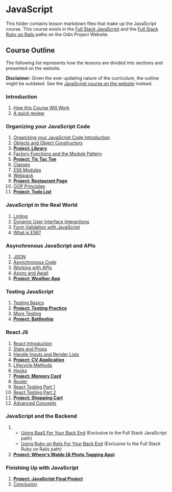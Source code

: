 # JavaScript

This folder contains lesson markdown files that make up the JavaScript course. This course exists in the [Full Stack JavaScript](https://www.theodinproject.com/paths/full-stack-javascript?/) and the [Full Stack Ruby on Rails](https://www.theodinproject.com/paths/full-stack-ruby-on-rails/courses/javascript) paths on the Odin Project Website.

## Course Outline

The following list represents how the lessons are divided into sections and presented on the website.

**Disclaimer:** Given the ever updating nature of the curriculum, the outline might be outdated. See the [JavaScript course on the website](https://www.theodinproject.com/paths/full-stack-javascript/courses/javascript) instead.

### Introduction
1. [How this Course Will Work](introduction/how_this_course_will_work.md)
2. [A quick review](introduction/a_quick_review.md)
### Organizing your JavaScript Code
1. [Organizing your JavaScript Code Introduction](organizing_your_javascript_code/organizing_your_javascript_code_introduction.md)
2. [Objects and Object Constructors](organizing_your_javascript_code/objects_and_object_constructors.md)
3. [**Project: Library**](organizing_your_javascript_code/project_library.md)
4. [Factory Functions and the Module Pattern](organizing_your_javascript_code/factory_functions_and_module_pattern.md)
5. [**Project: Tic Tac Toe**](organizing_your_javascript_code/project_tic_tac_toe.md)
6. [Classes](organizing_your_javascript_code/classes.md)
7. [ES6 Modules](organizing_your_javascript_code/es6_modules.md)
8. [Webpack](organizing_your_javascript_code/webpack.md)
9. [**Project: Restaurant Page**](organizing_your_javascript_code/project_restaurant_page.md)
10. [OOP Principles](organizing_your_javascript_code/oop_principles.md)
11. [**Project: Todo List**](organizing_your_javascript_code/project_todo_list.md)
### JavaScript in the Real World
1. [Linting](javascript_in_the_real_world/linting.md)
2. [Dynamic User Interface Interactions](javascript_in_the_real_world/dynamic_user_interface_interactions.md)
3. [Form Validation with JavaScript](javascript_in_the_real_world/form_validation_with_javascript.md)
4. [What is ES6?](javascript_in_the_real_world/what_is_es6.md)
### Asynchronous JavaScript and APIs
1. [JSON](asynchronous_javascript_and_apis/json.md)
2. [Asynchronous Code](asynchronous_javascript_and_apis/asynchronous_code.md)
3. [Working with APIs](asynchronous_javascript_and_apis/working_with_apis.md)
4. [Async and Await](asynchronous_javascript_and_apis/async_and_await.md)
5. [**Project: Weather App**](asynchronous_javascript_and_apis/project_weather_app.md)
### Testing JavaScript
1. [Testing Basics](testing_javascript/testing_basics.md)
2. [**Project: Testing Practice**](testing_javascript/project_testing_practice.md)
3. [More Testing](testing_javascript/more_testing.md)
4. [**Project: Battleship**](testing_javascript/project_battleship.md)
### React JS
1. [React Introduction](react_js/react_introduction.md)
2. [State and Props](react_js/state_and_props.md)
3. [Handle Inputs and Render Lists](react_js/handle_inputs_and_render_lists.md)
4. [**Project: CV Application**](react_js/project_cv_application.md)
5. [Lifecycle Methods](react_js/lifecycle_methods.md)
6. [Hooks](react_js/hooks.md)
7. [**Project: Memory Card**](react_js/project_memory_card.md)
8. [Router](react_js/router.md)
9. [React Testing Part 1](react_js/react_testing_part_one.md)
10. [React Testing Part 2](react_js/react_testing_part_two.md)
11. [**Project: Shopping Cart**](react_js/project_shopping_cart.md)
12. [Advanced Concepts](react_js/advanced_concepts.md)
### JavaScript and the Backend
1. - [Using BaaS For Your Back End](javascript_and_the_backend/using_baas_for_your_backend.md) (Exclusive to the Full Stack JavaScript path)
   - [Using Ruby on Rails For Your Back End](javascript_and_the_backend/using_rails_for_your_backend.md) (Exclusive to the Full Stack Ruby on Rails path)
2. [**Project: Where's Waldo (A Photo Tagging App)**](javascript_and_the_backend/project_wheres_waldo_a_photo_tagging_app.md)
### Finishing Up with JavaScript
1. [**Project: JavaScript Final Project**](finishing_up_with_javascript/project_javascript_final.md)
2. [Conclusion](finishing_up_with_javascript/conclusion.md)
